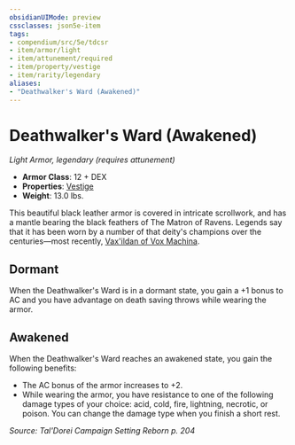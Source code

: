```yaml
---
obsidianUIMode: preview
cssclasses: json5e-item
tags:
- compendium/src/5e/tdcsr
- item/armor/light
- item/attunement/required
- item/property/vestige
- item/rarity/legendary
aliases: 
- "Deathwalker's Ward (Awakened)"
---
```

# Deathwalker's Ward (Awakened)
*Light Armor, legendary (requires attunement)*  

- **Armor Class**: 12 + DEX
- **Properties**: [Vestige](/Systems/5e/rules/item-properties.md#Vestige)
- **Weight**: 13.0 lbs.

This beautiful black leather armor is covered in intricate scrollwork, and has a mantle bearing the black feathers of The Matron of Ravens. Legends say that it has been worn by a number of that deity's champions over the centuries—most recently, [Vax'ildan of Vox Machina](/Systems/5e/bestiary/celestial/champion-of-ravens-tdcsr.md).

## Dormant

When the Deathwalker's Ward is in a dormant state, you gain a +1 bonus to AC and you have advantage on death saving throws while wearing the armor.

## Awakened

When the Deathwalker's Ward reaches an awakened state, you gain the following benefits:

- The AC bonus of the armor increases to +2.  
- While wearing the armor, you have resistance to one of the following damage types of your choice: acid, cold, fire, lightning, necrotic, or poison. You can change the damage type when you finish a short rest.  

*Source: Tal'Dorei Campaign Setting Reborn p. 204*